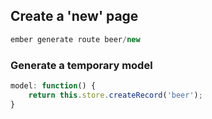 ##  Create a 'new' page

```javascript
ember generate route beer/new
```

### Generate a temporary model
```javascript
model: function() {
    return this.store.createRecord('beer');
}
```

